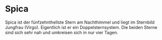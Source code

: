 # Spica

Spica ist der fünfzehnthellste Stern am Nachthimmel und liegt im Sternbild
Jungfrau (Virgo). Eigentlich ist er ein Doppelsternsystem. Die beiden Sterne
sind sich sehr nah und umkreisen sich in nur vier Tagen.
